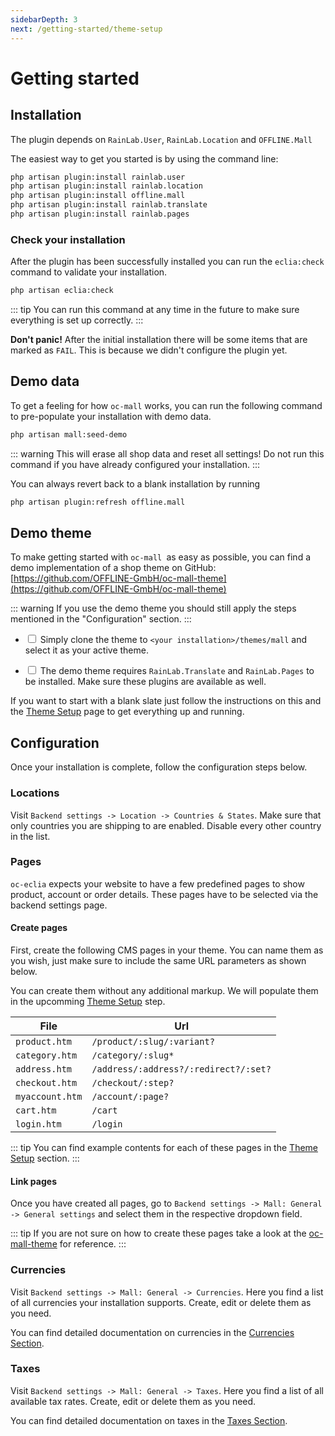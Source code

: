 ```yaml
---
sidebarDepth: 3
next: /getting-started/theme-setup
---
```


# Getting started

## Installation

The  plugin depends on `RainLab.User`, `RainLab.Location` and `OFFLINE.Mall`

The easiest way to get you started is by using the command line:

```bash
php artisan plugin:install rainlab.user
php artisan plugin:install rainlab.location
php artisan plugin:install offline.mall
php artisan plugin:install rainlab.translate
php artisan plugin:install rainlab.pages
```

### Check your installation

After the plugin has been successfully installed you can run the `eclia:check` command to validate your installation.

```bash
php artisan eclia:check
```

::: tip
You can run this command at any time in the future to make sure everything is set up correctly.
:::

**Don't panic!** After the initial installation there will be some items that are marked as `FAIL`. This is because
we didn't configure the plugin yet.

## Demo data

To get a feeling for how `oc-mall` works, you can run the following command to pre-populate your installation with
demo data.

```bash
php artisan mall:seed-demo
```

::: warning
This will erase all shop data and reset all settings! Do not run this command if you have already configured your
installation.
:::

You can always revert back to a blank installation by running

```bash
php artisan plugin:refresh offline.mall
```

## Demo theme

To make getting started with `oc-mall `as easy as possible, you can find a demo implementation of a shop
theme on GitHub: [https://github.com/OFFLINE-GmbH/oc-mall-theme](https://github.com/OFFLINE-GmbH/oc-mall-theme)

::: warning
If you use the demo theme you should still apply the steps mentioned in the "Configuration" section.
:::

* <input type="checkbox"> Simply clone the theme to `<your installation>/themes/mall` and select it as your active theme.

* <input type="checkbox"> The demo theme requires `RainLab.Translate` and `RainLab.Pages` to be installed. Make sure
these plugins are available as well.

If you want to start with a blank slate just follow the instructions on this and the [Theme Setup](./theme-setup.md)
page to get everything up and running.


## Configuration

Once your installation is complete, follow the configuration steps below.

### Locations

Visit `Backend settings -> Location -> Countries & States`. Make sure that
only countries you are shipping to are enabled. Disable every other
country in the list.


### Pages

`oc-eclia` expects your website to have a few predefined pages to show
product, account or order details. These pages have to be
selected via the backend settings page.

#### Create pages

First, create the following CMS pages in your theme. You can name them as you wish, just make sure to include the same
URL parameters as shown below.

You can create them without any additional markup. We will populate
them in the upcomming [Theme Setup](./theme-setup.md) step.

| File              | Url                                   |
| ----------------- | ------------------------------------- |
| `product.htm`     | `/product/:slug/:variant?`            |
| `category.htm`    | `/category/:slug*`                    |
| `address.htm`     | `/address/:address?/:redirect?/:set?` |
| `checkout.htm`    | `/checkout/:step?`                    |
| `myaccount.htm`   | `/account/:page?`                     |
| `cart.htm`        | `/cart`                               |
| `login.htm`       | `/login`                              |


::: tip
You can find example contents for each of these pages in the
[Theme Setup](./theme-setup.md) section.
:::

#### Link pages

Once you have created all pages, go to `Backend settings -> Mall: General -> General settings` and select them
in the respective dropdown field.

::: tip
If you are not sure on how to create these pages take a look at the
[oc-mall-theme](https://github.com/OFFLINE-GmbH/oc-mall-theme) for reference.
:::

### Currencies

Visit `Backend settings -> Mall: General -> Currencies`. Here you find a list of all currencies your installation
supports. Create, edit or delete them as you need.

You can find detailed documentation on currencies in the [Currencies Section](../digging-deeper/currencies.md).


### Taxes

Visit `Backend settings -> Mall: General -> Taxes`. Here you find a list of all available tax rates.
Create, edit or delete them as you need.

You can find detailed documentation on taxes in the [Taxes Section](../digging-deeper/taxes.md).
